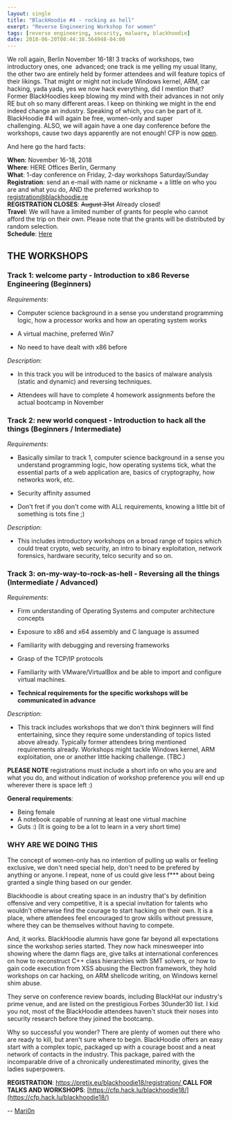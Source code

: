 ```yaml
---
layout: single
title: "BlackHoodie #4 - rocking as hell"
exerpt: "Reverse Engineering Workshop for women"
tags: [reverse engineering, security, malware, blackhoodie]
date: 2018-06-20T00:44:38.564948-04:00
---
```


We roll again, Berlin November 16-18! 3 tracks of workshops, two introductory ones, one  advanced; one track is me yelling my usual litany, the other two are entirely held by former attendees and will feature topics of their likings. That might or might not include Windows kernel, ARM, car hacking, yada yada, yes we now hack everything, did I mention that?  Former BlackHoodies keep blowing my mind with their advances in not only RE but oh so many different areas. I keep on thinking we might in the end indeed change an industry. Speaking of which, you can be part of it. BlackHoodie #4 will again be free, women-only and super challenging. ALSO, we will again have a one day conference before the workshops, cause two days apparently are not enough! CFP is now [open](https://cfp.hack.lu/blackhoodie18/).

And here go the hard facts:

__When__: November 16-18, 2018   
__Where__: HERE Offices Berlin, Germany   
__What__: 1-day conference on Friday, 2-day workshops Saturday/Sunday   
__Registration__: send an e-mail with name or nickname + a little on who you are and what you do, AND the preferred workshop to [registration@blackhoodie.re](mailto:registration@blackhoodie.re)   
**REGISTRATION CLOSES**: ~~August 31st~~ Already closed!  
__Travel__: We will have a limited number of grants for people who cannot afford the trip on their own. Please note that the grants will be distributed by random selection.  
__Schedule__: [Here](/archives/bh2018/)

## THE WORKSHOPS

### Track 1: welcome party - Introduction to x86 Reverse Engineering (Beginners)

_Requirements_:

* Computer science background in a sense you understand programming logic, how a processor works and how an operating system works

* A virtual machine, preferred Win7

* No need to have dealt with x86 before

_Description_:

* In this track you will be introduced to the basics of malware analysis (static and dynamic) and reversing techniques.

* Attendees will have to complete 4 homework assignments before the actual bootcamp in November

### Track 2: new world conquest - Introduction to hack all the things (Beginners / Intermediate)

_Requirements_:

* Basically similar to track 1, computer science background in a sense you understand programming logic, how operating systems tick, what the essential parts of a web application are, basics of cryptography, how networks work, etc.

* Security affinity assumed

* Don't fret if you don't come with ALL requirements, knowing a little bit of something is tots fine ;)

_Description_:

* This includes introductory workshops on a broad range of topics which could treat crypto, web security, an intro to binary exploitation, network forensics, hardware security, telco security and so on.

### Track 3: on-my-way-to-rock-as-hell - Reversing all the things (Intermediate / Advanced)

_Requirements_:

* Firm understanding of Operating Systems and computer architecture concepts

* Exposure to x86 and x64 assembly and C language is assumed

* Familiarity with debugging and reversing frameworks

* Grasp of the TCP/IP protocols

* Familiarity with VMware/VirtualBox and be able to import and configure virtual machines.

* __Technical requirements for the specific workshops will be communicated in advance__

_Description_:

* This track includes workshops that we don't think beginners will find entertaining, since they require some understanding of topics listed above already. Typically former attendees bring mentioned requirements already. Workshops might tackle Windows kernel, ARM exploitation, one or another little hacking challenge. (TBC.)

__PLEASE NOTE__ registrations must include a short info on who you are and what you do, and without indication of workshop preference you will end up wherever there is space left :)

**General requirements**:

* Being female
* A notebook capable of running at least one virtual machine
* Guts :) (It is going to be a lot to learn in a very short time)

### WHY ARE WE DOING THIS

The concept of women-only has no intention of pulling up walls or feeling exclusive, we don't need special help, don't need to be prefered by anything or anyone. I repeat, none of us could give less f*** about being granted a single thing based on our gender.

Blackhoodie is about creating space in an industry that's by definition offensive and very competitive, it is a special invitation for talents who wouldn't otherwise find the courage to start hacking on their own. It is a place, where attendees feel encouraged to grow skills without pressure, where they can be themselves without having to compete.

And, it works. BlackHoodie alumnis have gone far beyond all expectations since the workshop series started. They now hack minesweeper into showing where the damn flags are, give talks at international conferences on how to reconstruct C++ class hierarchies with SMT solvers, or how to gain code execution from XSS abusing the Electron framework, they hold workshops on car hacking, on ARM shellcode writing, on Windows kernel shim abuse.

They serve on conference review boards, including BlackHat our industry's prime venue, and are listed on the prestigious Forbes 30under30 list. I kid you not, most of the BlackHoodie attendees haven't stuck their noses into security research before they joined the bootcamp.

Why so successful you wonder? There are plenty of women out there who are ready to kill, but aren't sure where to begin. BlackHoodie offers an easy start with a complex topic, packaged up with a courage boost and a neat network of contacts in the industry. This package, paired with the incomparable drive of a chronically underestimated minority, gives the ladies superpowers.

__REGISTRATION__: [https://pretix.eu/blackhoodie18/registration/ ](https://pretix.eu/blackhoodie18/registration/ )
__CALL FOR TALKS AND WORKSHOPS__: [https://cfp.hack.lu/blackhoodie18/](https://cfp.hack.lu/blackhoodie18/)

-- [Mari0n](https://twitter.com/pinkflawd)

